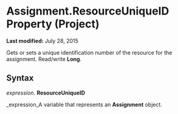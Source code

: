
# Assignment.ResourceUniqueID Property (Project)

 **Last modified:** July 28, 2015

Gets or sets a unique identification number of the resource for the assignment. Read/write  **Long**.

## Syntax

 _expression_. **ResourceUniqueID**

 _expression_A variable that represents an  **Assignment** object.

